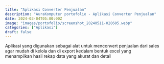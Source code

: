 ```yaml
---
title: "Aplikasi Converter Penjualan"
description: "AuraKomputer portofolio - Aplikasi Converter Penjualan"
date: 2024-03-04T05:00:00Z
image: "images/portofolio/screenshot_20240511-020605.webp"
categories: ["Aplikasi"]
draft: false
---
```


Aplikasi yang digunakan sebagai alat untuk menconvert penjualan dari sales agar mudah di kelola dan di export kedalam bentuk excel yang menampilkan hasil rekap data yang akurat dan detail
